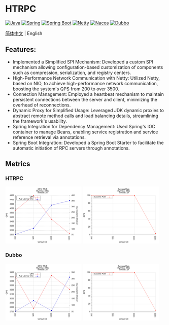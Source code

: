 # HTRPC

[![Java](https://img.shields.io/badge/Java-21-informational)](http://openjdk.java.net/)
[![Spring](https://img.shields.io/badge/Spring-6.1.8-success)](https://spring.io/projects/spring-framework)
[![Spring Boot](https://img.shields.io/badge/Spring%20Boot-3.3.0-success)](https://spring.io/projects/spring-boot)
[![Netty](https://img.shields.io/badge/Netty-4.1.100-purple)](https://netty.io)
[![Nacos](https://img.shields.io/badge/Nacos-2.3.0-%23267DF7)](https://github.com/alibaba/nacos)
[![Dubbo](https://img.shields.io/badge/Dubbo-3.2.4-red)](https://github.com/apache/dubbo)


[简体中文](./README.md) | English

## Features:
* Implemented a Simplified SPI Mechanism: Developed a custom SPI mechanism allowing configuration-based customization of components such as compression, serialization, and registry centers.
* High-Performance Network Communication with Netty: Utilized Netty, based on NIO, to achieve high-performance network communication, boosting the system's QPS from 200 to over 3500.
* Connection Management: Employed a heartbeat mechanism to maintain persistent connections between the server and client, minimizing the overhead of reconnections.
* Dynamic Proxy for Simplified Usage: Leveraged JDK dynamic proxies to abstract remote method calls and load balancing details, streamlining the framework's usability.
* Spring Integration for Dependency Management: Used Spring's IOC container to manage Beans, enabling service registration and service reference retrieval via annotations.
* Spring Boot Integration: Developed a Spring Boot Starter to facilitate the automatic initiation of RPC servers through annotations.

## Metrics
### HTRPC
<img src="metrics/htrpc/ht_1_qps_ttlb.png" width="240">
<img src="metrics/htrpc/ht_1_successrate.png" width="240">

### Dubbo

<img src="metrics/dubbo/ht_qps_ttlb.png" width="240">
<img src="metrics/dubbo/ht_successrate.png" width="240">